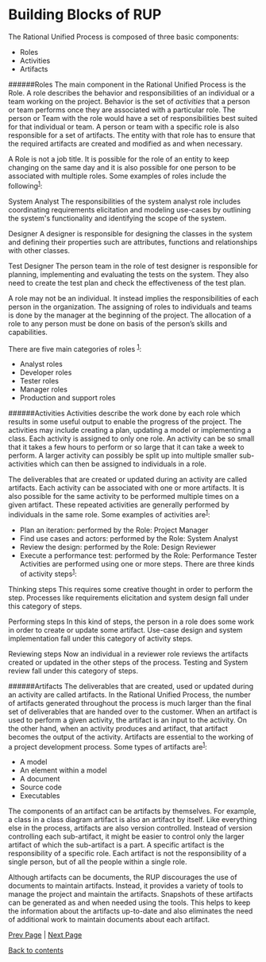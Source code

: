 # Building Blocks of RUP

The Rational Unified Process is composed of three basic components:
+ Roles
+ Activities
+ Artifacts

######Roles
The main component in the Rational Unified Process is the Role. A role describes the behavior and responsibilities of an individual or a team working on the project. Behavior is the set of *activities* that a person or team performs once they are associated with a particular role. The person or Team with the role would have a set of responsibilities best suited for that individual or team. A person or team with a specific role is also responsible for a set of artifacts. The entity with that role has to ensure that the required artifacts are created and modified as and when necessary.

A Role is not a job title. It is possible for the role of an entity to keep changing on the same day and it is also possible for one person to be associated with multiple roles. Some examples of roles include the following<sup>[1]( https://github.com/Krithika-Balan2290/Rational-Unified-Process/blob/master/docs/refs.md)</sup>:


System Analyst
The responsibilities of the system analyst role includes coordinating requirements elicitation and modeling use-cases by outlining the system's functionality and identifying the scope of the system.

Designer
A designer is responsible for designing the classes in the system and defining their properties such are attributes, functions and relationships with other classes.

Test Designer
The person team in the role of test designer is responsible for planning, implementing and evaluating the tests on the system. They also need to create the test plan and check the effectiveness of the test plan.

A role may not be an individual. It instead implies the responsibilities of each person in the organization. The assigning of roles to individuals and teams is done by the manager at the beginning of the project. The allocation of a role to any person must be done on basis of the person’s skills and capabilities.

There are five main categories of roles <sup>[1]( https://github.com/Krithika-Balan2290/Rational-Unified-Process/blob/master/docs/refs.md)</sup>:
+ Analyst roles
+ Developer roles
+ Tester roles
+ Manager roles
+ Production and support roles

######Activities
Activities describe the work done by each role which results in some useful output to enable the progress of the project. The activities may include creating a plan, updating a model or implementing a class. Each activity is assigned to only one role. An activity can be so small that it takes a few hours to perform or so large that it can take a week to perform. A larger activity can possibly be split up into multiple smaller sub-activities which can then be assigned to individuals in a role. 

The deliverables that are created or updated during an activity are called artifacts. Each activity can be associated with one or more artifacts. It is also possible for the same activity to be performed multiple times on a given artifact. These repeated activities are generally performed by individuals in the same role. Some examples of activities are<sup>[1]( https://github.com/Krithika-Balan2290/Rational-Unified-Process/blob/master/docs/refs.md)</sup>:

+ Plan an iteration: performed by the Role: Project Manager
+ Find use cases and actors: performed by the Role: System Analyst
+ Review the design: performed by the Role: Design Reviewer
+ Execute a performance test: performed by the Role: Performance Tester
Activities are performed using one or more steps. There are three kinds of activity steps<sup>[1]( https://github.com/Krithika-Balan2290/Rational-Unified-Process/blob/master/docs/refs.md)</sup>:

Thinking steps
This requires some creative thought in order to perform the step. Processes like requirements elicitation and system design fall under this category of steps.

Performing steps
In this kind of steps, the person in a role does some work in order to create or update some artifact. Use-case design and system implementation fall under this category of activity steps.

Reviewing steps
Now an individual in a reviewer role reviews the artifacts created or updated in the other steps of the process. Testing and System review fall under this category of steps.

######Artifacts
The deliverables that are created, used or updated during an activity are called artifacts. In the Rational Unified Process, the number of artifacts generated throughout the process is much larger than the final set of deliverables that are handed over to the customer. When an artifact is used to perform a given activity, the artifact is an input to the activity. On the other hand, when an activity produces and artifact, that artifact becomes the output of the activity. Artifacts are essential to the working of a project development process. Some types of artifacts are<sup>[1]( https://github.com/Krithika-Balan2290/Rational-Unified-Process/blob/master/docs/refs.md)</sup>:

+ A model
+ An element within a model
+ A document
+ Source code
+ Executables


The components of an artifact can be artifacts by themselves. For example, a class in a class diagram artifact is also an artifact by itself. Like everything else in the process, artifacts are also version controlled. Instead of version controlling each sub-artifact, it might be easier to control only the larger artifact of which the sub-artifact is a part. A specific artifact is the responsibility of a specific role. Each artifact is not the responsibility of a single person, but of all the people within a single role.


Although artifacts can be documents, the RUP discourages the use of documents to maintain artifacts. Instead, it provides a variety of tools to manage the project and maintain the artifacts. Snapshots of these artifacts can be generated as and when needed using the tools. This helps to keep the information about the artifacts up-to-date and also eliminates the need of additional work to maintain documents about each artifact.

[Prev Page](https://github.com/Krithika-Balan2290/Rational-Unified-Process/blob/master/docs/RUP.md) | [Next Page](https://github.com/Krithika-Balan2290/Rational-Unified-Process/blob/master/docs/best_Practices.md)
 
 [Back to contents](https://github.com/Krithika-Balan2290/Rational-Unified-Process/blob/master/Index.md)
